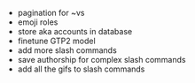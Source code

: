  - pagination for ~vs
 - emoji roles
 - store aka accounts in database
 - finetune GTP2 model
 - add more slash commands
 - save authorship for complex slash commands
 - add all the gifs to slash commands
